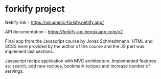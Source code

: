# forkify project
Netlify link - https://amucenic-forkify.netlify.app/

API documentation - https://forkify-api.herokuapp.com/v2

Final app from the Javascript course by Jonas Schmedtmann. HTML and SCSS were provided by the author of the course and the JS part was implement last sections. 

Javascript recipe application with MVC architecture. 
Implemented features as: search, add new recipes, bookmark recipes and increase number of servings.   
